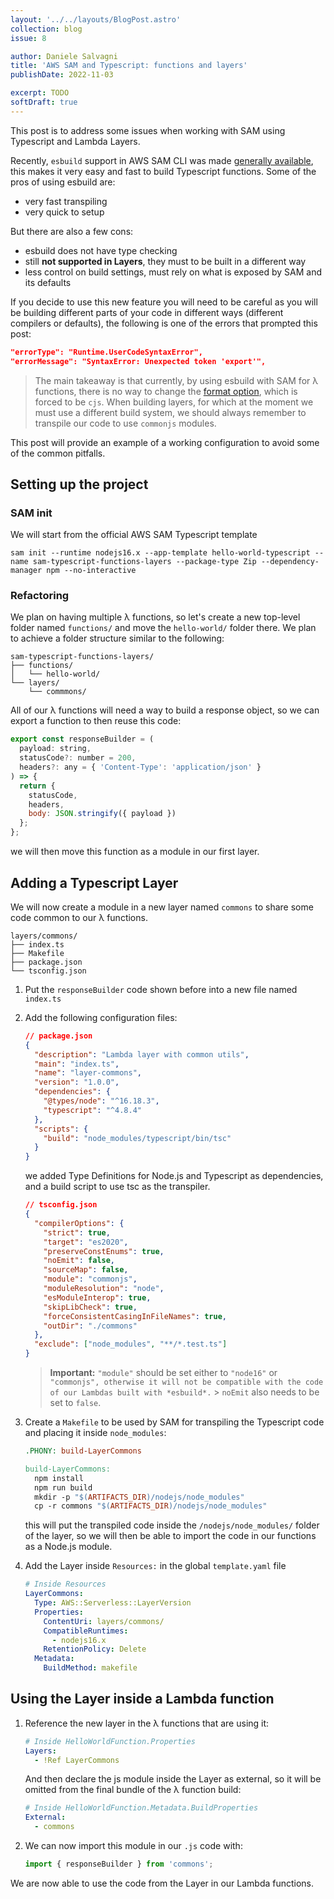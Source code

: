 ```yaml
---
layout: '../../layouts/BlogPost.astro'
collection: blog
issue: 8

author: Daniele Salvagni
title: 'AWS SAM and Typescript: functions and layers'
publishDate: 2022-11-03

excerpt: TODO
softDraft: true
---
```


This post is to address some issues when working with SAM using Typescript and
Lambda Layers.

Recently, `esbuild` support in AWS SAM CLI was made
[generally available](https://aws.amazon.com/about-aws/whats-new/2022/09/aws-sam-cli-esbuild-support-available/),
this makes it very easy and fast to build Typescript functions. Some of the pros
of using esbuild are:

- very fast transpiling
- very quick to setup

But there are also a few cons:

- esbuild does not have type checking
- still **not supported in Layers**, they must to be built in a different way
- less control on build settings, must rely on what is exposed by SAM and its
  defaults

If you decide to use this new feature you will need to be careful as you will be
building different parts of your code in different ways (different compilers or
defaults), the following is one of the errors that prompted this post:

```json
"errorType": "Runtime.UserCodeSyntaxError",
"errorMessage": "SyntaxError: Unexpected token 'export'",
```

> The main takeaway is that currently, by using esbuild with SAM for λ
> functions, there is no way to change the
> [format option](https://esbuild.github.io/api/#format), which is forced to be
> `cjs`. When building layers, for which at the moment we must use a different
> build system, we should always remember to transpile our code to use
> `commonjs` modules.

This post will provide an example of a working configuration to avoid some of
the common pitfalls.

## Setting up the project

### SAM init

We will start from the official AWS SAM Typescript template

    sam init --runtime nodejs16.x --app-template hello-world-typescript --name sam-typescript-functions-layers --package-type Zip --dependency-manager npm --no-interactive

### Refactoring

We plan on having multiple λ functions, so let's create a new top-level folder
named `functions/` and move the `hello-world/` folder there. We plan to achieve
a folder structure similar to the following:

```
sam-typescript-functions-layers/
├── functions/
│   └── hello-world/
└── layers/
    └── commmons/
```

All of our λ functions will need a way to build a response object, so we can
export a function to then reuse this code:

```js
export const responseBuilder = (
  payload: string,
  statusCode?: number = 200,
  headers?: any = { 'Content-Type': 'application/json' }
) => {
  return {
    statusCode,
    headers,
    body: JSON.stringify({ payload })
  };
};
```

we will then move this function as a module in our first layer.

## Adding a Typescript Layer

We will now create a module in a new layer named `commons` to share some code
common to our λ functions.

```
layers/commons/
├── index.ts
├── Makefile
├── package.json
└── tsconfig.json
```

1. Put the `responseBuilder` code shown before into a new file named `index.ts`

2. Add the following configuration files:

   ```json
   // package.json
   {
     "description": "Lambda layer with common utils",
     "main": "index.ts",
     "name": "layer-commons",
     "version": "1.0.0",
     "dependencies": {
       "@types/node": "^16.18.3",
       "typescript": "^4.8.4"
     },
     "scripts": {
       "build": "node_modules/typescript/bin/tsc"
     }
   }
   ```

   we added Type Definitions for Node.js and Typescript as dependencies, and a
   build script to use tsc as the transpiler.

   ```json
   // tsconfig.json
   {
     "compilerOptions": {
       "strict": true,
       "target": "es2020",
       "preserveConstEnums": true,
       "noEmit": false,
       "sourceMap": false,
       "module": "commonjs",
       "moduleResolution": "node",
       "esModuleInterop": true,
       "skipLibCheck": true,
       "forceConsistentCasingInFileNames": true,
       "outDir": "./commons"
     },
     "exclude": ["node_modules", "**/*.test.ts"]
   }
   ```

   > **Important:** `"module"` should be set either to `"node16"` or
   > `"commonjs", otherwise it will not be compatible with the code of our Lambdas built with *esbuild*.` >
   > `noEmit` also needs to be set to `false`.

3. Create a `Makefile` to be used by SAM for transpiling the Typescript code and
   placing it inside `node_modules`:

   ```makefile
   .PHONY: build-LayerCommons

   build-LayerCommons:
     npm install
     npm run build
     mkdir -p "$(ARTIFACTS_DIR)/nodejs/node_modules"
     cp -r commons "$(ARTIFACTS_DIR)/nodejs/node_modules"
   ```

   this will put the transpiled code inside the `/nodejs/node_modules/` folder
   of the layer, so we will then be able to import the code in our functions as
   a Node.js module.

4. Add the Layer inside `Resources:` in the global `template.yaml` file

   ```yaml
   # Inside Resources
   LayerCommons:
     Type: AWS::Serverless::LayerVersion
     Properties:
       ContentUri: layers/commons/
       CompatibleRuntimes:
         - nodejs16.x
       RetentionPolicy: Delete
     Metadata:
       BuildMethod: makefile
   ```

## Using the Layer inside a Lambda function

1. Reference the new layer in the λ functions that are using it:

   ```yaml
   # Inside HelloWorldFunction.Properties
   Layers:
     - !Ref LayerCommons
   ```

   And then declare the js module inside the Layer as external, so it will be
   omitted from the final bundle of the λ function build:

   ```yaml
   # Inside HelloWorldFunction.Metadata.BuildProperties
   External:
     - commons
   ```

2. We can now import this module in our `.js` code with:

   ```js
   import { responseBuilder } from 'commons';
   ```

We are now able to use the code from the Layer in our Lambda functions.
